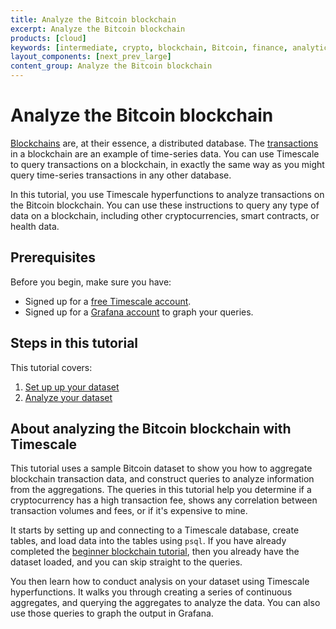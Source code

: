 ```yaml
---
title: Analyze the Bitcoin blockchain
excerpt: Analyze the Bitcoin blockchain
products: [cloud]
keywords: [intermediate, crypto, blockchain, Bitcoin, finance, analytics]
layout_components: [next_prev_large]
content_group: Analyze the Bitcoin blockchain
---
```


# Analyze the Bitcoin blockchain

[Blockchains][blockchain-def] are, at their essence, a distributed database. The
[transactions][transactions-def] in a blockchain are an example of time-series
data. You can use Timescale to query transactions on a blockchain, in exactly the
same way as you might query time-series transactions in any other database.

In this tutorial, you use Timescale hyperfunctions to analyze transactions
on the Bitcoin blockchain. You can use these instructions to query any type of data on a
blockchain, including other cryptocurrencies, smart contracts, or health data.

## Prerequisites

Before you begin, make sure you have:

*   Signed up for a [free Timescale account][cloud-install].
*   <Optional />Signed up for a [Grafana account][grafana-setup] to graph your queries.

## Steps in this tutorial

This tutorial covers:

1.  [Set up up your dataset][blockchain-dataset]
1.  [Analyze your dataset][blockchain-analyze]

## About analyzing the Bitcoin blockchain with Timescale

This tutorial uses a sample Bitcoin dataset to show you how to aggregate
blockchain transaction data, and construct queries to analyze information from
the aggregations. The queries in this tutorial help you
determine if a cryptocurrency has a high transaction fee, shows any correlation
between transaction volumes and fees, or if it's expensive to mine.

It starts by setting up and connecting to a Timescale database, create tables,
and load data into the tables using `psql`. If you have already completed the
[beginner blockchain tutorial][blockchain-query], then you already have the
dataset loaded, and you can skip straight to the queries.

You then learn how to conduct analysis on your dataset using Timescale
hyperfunctions. It walks you through creating a series of continuous aggregates,
and querying the aggregates to analyze the data. You can also use those queries
to graph the output in Grafana.

[cloud-install]: /getting-started/:currentVersion:/
[blockchain-dataset]: /tutorials/:currentVersion:/blockchain-analyze/blockchain-dataset/
[blockchain-analyze]: /tutorials/:currentVersion:/blockchain-analyze/analyze-blockchain-query/
[blockchain-query]: /tutorials/:currentVersion:/blockchain-query/beginner-blockchain-query/
[blockchain-def]: https://www.pcmag.com/encyclopedia/term/blockchain
[transactions-def]: https://www.pcmag.com/encyclopedia/term/bitcoin-transaction
[grafana-setup]: /use-timescale/:currentVersion:/integrations/observability-alerting/grafana/installation/
